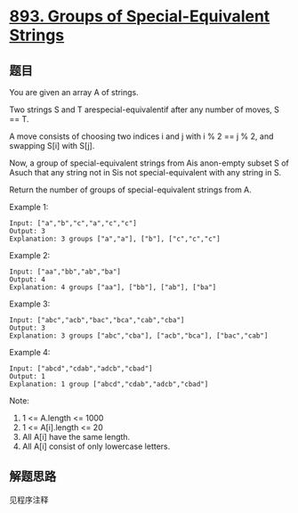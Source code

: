 # [893. Groups of Special-Equivalent Strings](https://leetcode-cn.com/problems/groups-of-special-equivalent-strings/)

## 题目

You are given an array A of strings.

Two strings S and T arespecial-equivalentif after any number of moves, S == T.

A move consists of choosing two indices i and j with i % 2 == j % 2, and swapping S[i] with S[j].

Now, a group of special-equivalent strings from Ais anon-empty subset S of Asuch that any string not in Sis not special-equivalent with any string in S.

Return the number of groups of special-equivalent strings from A.

Example 1:

```text
Input: ["a","b","c","a","c","c"]
Output: 3
Explanation: 3 groups ["a","a"], ["b"], ["c","c","c"]
```

Example 2:

```text
Input: ["aa","bb","ab","ba"]
Output: 4
Explanation: 4 groups ["aa"], ["bb"], ["ab"], ["ba"]
```

Example 3:

```text
Input: ["abc","acb","bac","bca","cab","cba"]
Output: 3
Explanation: 3 groups ["abc","cba"], ["acb","bca"], ["bac","cab"]
```

Example 4:

```text
Input: ["abcd","cdab","adcb","cbad"]
Output: 1
Explanation: 1 group ["abcd","cdab","adcb","cbad"]
```

Note:

1. 1 <= A.length <= 1000
1. 1 <= A[i].length <= 20
1. All A[i] have the same length.
1. All A[i] consist of only lowercase letters.

## 解题思路

见程序注释
